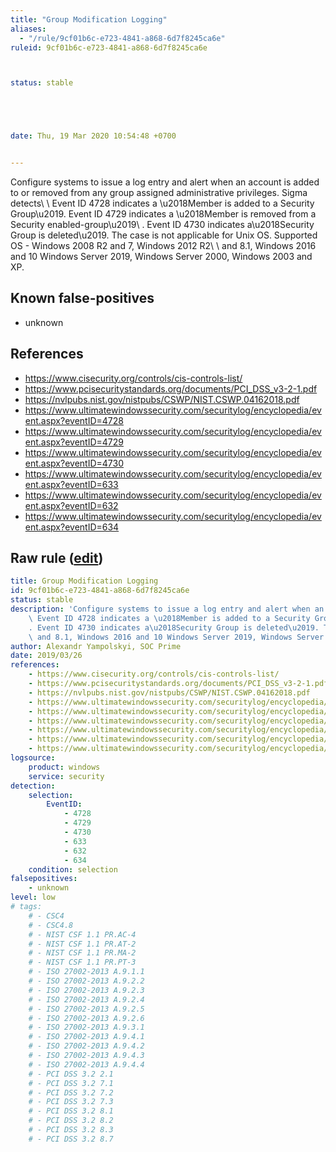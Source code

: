 ```yaml
---
title: "Group Modification Logging"
aliases:
  - "/rule/9cf01b6c-e723-4841-a868-6d7f8245ca6e"
ruleid: 9cf01b6c-e723-4841-a868-6d7f8245ca6e



status: stable





date: Thu, 19 Mar 2020 10:54:48 +0700


---
```


Configure systems to issue a log entry and alert when an account is added to or removed from any group assigned administrative privileges. Sigma detects\ \ Event ID 4728 indicates a \u2018Member is added to a Security Group\u2019. Event ID 4729 indicates a \u2018Member is removed from a Security enabled-group\u2019\ . Event ID 4730 indicates a\u2018Security Group is deleted\u2019. The case is not applicable for Unix OS. Supported OS - Windows 2008 R2 and 7, Windows 2012 R2\ \ and 8.1, Windows 2016 and 10 Windows Server 2019, Windows Server 2000, Windows 2003 and XP.

<!--more-->


## Known false-positives

* unknown



## References

* https://www.cisecurity.org/controls/cis-controls-list/
* https://www.pcisecuritystandards.org/documents/PCI_DSS_v3-2-1.pdf
* https://nvlpubs.nist.gov/nistpubs/CSWP/NIST.CSWP.04162018.pdf
* https://www.ultimatewindowssecurity.com/securitylog/encyclopedia/event.aspx?eventID=4728
* https://www.ultimatewindowssecurity.com/securitylog/encyclopedia/event.aspx?eventID=4729
* https://www.ultimatewindowssecurity.com/securitylog/encyclopedia/event.aspx?eventID=4730
* https://www.ultimatewindowssecurity.com/securitylog/encyclopedia/event.aspx?eventID=633
* https://www.ultimatewindowssecurity.com/securitylog/encyclopedia/event.aspx?eventID=632
* https://www.ultimatewindowssecurity.com/securitylog/encyclopedia/event.aspx?eventID=634


## Raw rule ([edit](https://github.com/SigmaHQ/sigma/edit/master/rules/compliance/group_modification_logging.yml))
```yaml
title: Group Modification Logging
id: 9cf01b6c-e723-4841-a868-6d7f8245ca6e
status: stable
description: 'Configure systems to issue a log entry and alert when an account is added to or removed from any group assigned administrative privileges. Sigma detects\
    \ Event ID 4728 indicates a \u2018Member is added to a Security Group\u2019. Event ID 4729 indicates a \u2018Member is removed from a Security enabled-group\u2019\
    . Event ID 4730 indicates a\u2018Security Group is deleted\u2019. The case is not applicable for Unix OS. Supported OS - Windows 2008 R2 and 7, Windows 2012 R2\
    \ and 8.1, Windows 2016 and 10 Windows Server 2019, Windows Server 2000, Windows 2003 and XP.'
author: Alexandr Yampolskyi, SOC Prime
date: 2019/03/26
references:
    - https://www.cisecurity.org/controls/cis-controls-list/
    - https://www.pcisecuritystandards.org/documents/PCI_DSS_v3-2-1.pdf
    - https://nvlpubs.nist.gov/nistpubs/CSWP/NIST.CSWP.04162018.pdf
    - https://www.ultimatewindowssecurity.com/securitylog/encyclopedia/event.aspx?eventID=4728
    - https://www.ultimatewindowssecurity.com/securitylog/encyclopedia/event.aspx?eventID=4729
    - https://www.ultimatewindowssecurity.com/securitylog/encyclopedia/event.aspx?eventID=4730
    - https://www.ultimatewindowssecurity.com/securitylog/encyclopedia/event.aspx?eventID=633
    - https://www.ultimatewindowssecurity.com/securitylog/encyclopedia/event.aspx?eventID=632
    - https://www.ultimatewindowssecurity.com/securitylog/encyclopedia/event.aspx?eventID=634
logsource:
    product: windows
    service: security
detection:
    selection:
        EventID:
            - 4728
            - 4729
            - 4730
            - 633
            - 632
            - 634
    condition: selection
falsepositives:
    - unknown
level: low
# tags:
    # - CSC4
    # - CSC4.8
    # - NIST CSF 1.1 PR.AC-4
    # - NIST CSF 1.1 PR.AT-2
    # - NIST CSF 1.1 PR.MA-2
    # - NIST CSF 1.1 PR.PT-3
    # - ISO 27002-2013 A.9.1.1
    # - ISO 27002-2013 A.9.2.2
    # - ISO 27002-2013 A.9.2.3
    # - ISO 27002-2013 A.9.2.4
    # - ISO 27002-2013 A.9.2.5
    # - ISO 27002-2013 A.9.2.6
    # - ISO 27002-2013 A.9.3.1
    # - ISO 27002-2013 A.9.4.1
    # - ISO 27002-2013 A.9.4.2
    # - ISO 27002-2013 A.9.4.3
    # - ISO 27002-2013 A.9.4.4
    # - PCI DSS 3.2 2.1
    # - PCI DSS 3.2 7.1
    # - PCI DSS 3.2 7.2
    # - PCI DSS 3.2 7.3
    # - PCI DSS 3.2 8.1
    # - PCI DSS 3.2 8.2
    # - PCI DSS 3.2 8.3
    # - PCI DSS 3.2 8.7

```
